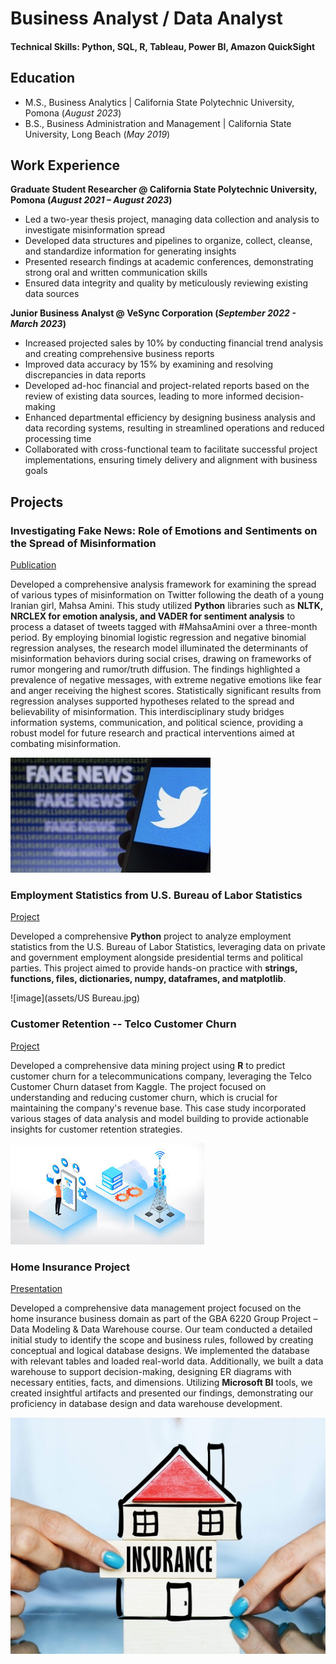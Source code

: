 # Business Analyst / Data Analyst

#### Technical Skills: Python, SQL, R, Tableau, Power BI, Amazon QuickSight

## Education
- M.S., Business Analytics                     | California State Polytechnic University, Pomona (_August 2023_)
- B.S., Business Administration and Management | California State University, Long Beach (_May 2019_)

## Work Experience
**Graduate Student Researcher @ California State Polytechnic University, Pomona (_August 2021 – August 2023_)**
- Led a two-year thesis project, managing data collection and analysis to investigate misinformation spread
- Developed data structures and pipelines to organize, collect, cleanse, and standardize information for generating insights
- Presented research findings at academic conferences, demonstrating strong oral and written communication skills
- Ensured data integrity and quality by meticulously reviewing existing data sources

**Junior Business Analyst @ VeSync Corporation (_September 2022 - March 2023_)**
- Increased projected sales by 10% by conducting financial trend analysis and creating comprehensive business reports
- Improved data accuracy by 15% by examining and resolving discrepancies in data reports
- Developed ad-hoc financial and project-related reports based on the review of existing data sources, leading to more informed decision-making
- Enhanced departmental efficiency by designing business analysis and data recording systems, resulting in streamlined operations and reduced processing time
- Collaborated with cross-functional team to facilitate successful project implementations, ensuring timely delivery and alignment with business goals

## Projects
### Investigating Fake News: Role of Emotions and Sentiments on the Spread of Misinformation
[Publication](https://scholarworks.calstate.edu/concern/projects/3r075228j)

Developed a comprehensive analysis framework for examining the spread of various types of misinformation on Twitter following the death of a young Iranian girl, Mahsa Amini. This study utilized **Python** libraries such as **NLTK, NRCLEX for emotion analysis, and VADER for sentiment analysis** to process a dataset of tweets tagged with #MahsaAmini over a three-month period. By employing binomial logistic regression and negative binomial regression analyses, the research model illuminated the determinants of misinformation behaviors during social crises, drawing on frameworks of rumor mongering and rumor/truth diffusion. The findings highlighted a prevalence of negative messages, with extreme negative emotions like fear and anger receiving the highest scores. Statistically significant results from regression analyses supported hypotheses related to the spread and believability of misinformation. This interdisciplinary study bridges information systems, communication, and political science, providing a robust model for future research and practical interventions aimed at combating misinformation.

![Misinformation Studies](assets/twitter.jpeg)

### Employment Statistics from U.S. Bureau of Labor Statistics
[Project](https://github.com/danicachin/portfolio/tree/main/Employment%20Stats)

Developed a comprehensive **Python** project to analyze employment statistics from the U.S. Bureau of Labor Statistics, leveraging data on private and government employment alongside presidential terms and political parties. This project aimed to provide hands-on practice with **strings, functions, files, dictionaries, numpy, dataframes, and matplotlib**.

![image](assets/US Bureau.jpg)

### Customer Retention -- Telco Customer Churn
[Project](https://github.com/danicachin/portfolio/tree/main/R)

Developed a comprehensive data mining project using **R** to predict customer churn for a telecommunications company, leveraging the Telco Customer Churn dataset from Kaggle. The project focused on understanding and reducing customer churn, which is crucial for maintaining the company's revenue base. This case study incorporated various stages of data analysis and model building to provide actionable insights for customer retention strategies.

![image](assets/telco.jpeg)

### Home Insurance Project
[Presentation](https://github.com/danicachin/portfolio/blob/main/Home%20Insurance/6220-%20Database%20Project_presentation%20.pdf)

Developed a comprehensive data management project focused on the home insurance business domain as part of the GBA 6220 Group Project – Data Modeling & Data Warehouse course. Our team conducted a detailed initial study to identify the scope and business rules, followed by creating conceptual and logical database designs. We implemented the database with relevant tables and loaded real-world data. Additionally, we built a data warehouse to support decision-making, designing ER diagrams with necessary entities, facts, and dimensions. Utilizing **Microsoft BI** tools, we created insightful artifacts and presented our findings, demonstrating our proficiency in database design and data warehouse development.

![image](assets/home-insurance-getty.jpg)
